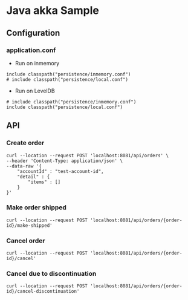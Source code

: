 # Java akka Sample

## Configuration

### application.conf

- Run on inmemory
```shell
include classpath("persistence/inmemory.conf")
# include classpath("persistence/local.conf")
```

- Run on LevelDB
```shell
# include classpath("persistence/inmemory.conf")
include classpath("persistence/local.conf")
```

## API

### Create order

```shell
curl --location --request POST 'localhost:8081/api/orders' \
--header 'Content-Type: application/json' \
--data-raw '{
    "accountId" : "test-account-id",
    "detail" : {
        "items" : []
    }
}'
```

### Make order shipped
```shell
curl --location --request POST 'localhost:8081/api/orders/{order-id}/make-shipped'
```

### Cancel order
```shell
curl --location --request POST 'localhost:8081/api/orders/{order-id}/cancel'
```

### Cancel due to discontinuation
```shell
curl --location --request POST 'localhost:8081/api/orders/{order-id}/cancel-discontinuation'
```
